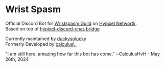 # Wrist Spasm

Official Discord Bot for [Wristspasm Guild](https://discord.gg/WgAcNKGNaT) on [Hypixel Networtk](https://hypixel.net).<br/>
Based on top of [hypixel-discord-chat-bridge](https://github.com/DuckySoLucky/hypixel-discord-chat-bridge/)

Currently maintained by [duckysolucky](https://discord.com/users/486155512568741900) <br/>
Formerly Developed by [calculus\\_](https://discord.com/users/1165302964093722697)

"I am still here, amazing how far this bot has come." ~CalculusHvH - May 26th, 2024
